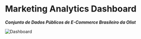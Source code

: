 # Marketing Analytics Dashboard 

***Conjunto de Dados Públicos de E-Commerce Brasileiro da Olist***


![Dashboard](https://user-images.githubusercontent.com/114547875/204301944-86967449-e7bd-448d-9993-5b2b5b55fdbb.png)
